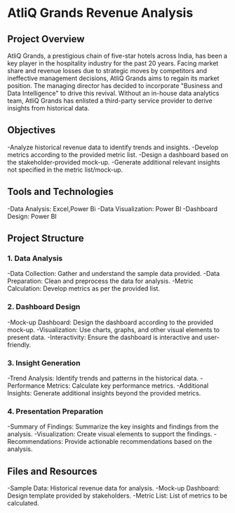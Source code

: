 # AtliQ Grands Revenue Analysis
## Project Overview
AtliQ Grands, a prestigious chain of five-star hotels across India, has been a key player in the hospitality industry for the past 20 years. Facing market share and revenue losses due to strategic moves by competitors and ineffective management decisions, AtliQ Grands aims to regain its market position. The managing director has decided to incorporate "Business and Data Intelligence" to drive this revival. Without an in-house data analytics team, AtliQ Grands has enlisted a third-party service provider to derive insights from historical data.

## Objectives
-Analyze historical revenue data to identify trends and insights.
-Develop metrics according to the provided metric list.
-Design a dashboard based on the stakeholder-provided mock-up.
-Generate additional relevant insights not specified in the metric list/mock-up.

## Tools and Technologies
-Data Analysis: Excel,Power Bi
-Data Visualization: Power BI 
-Dashboard Design: Power BI

## Project Structure
### 1. Data Analysis
-Data Collection: Gather and understand the sample data provided.
-Data Preparation: Clean and preprocess the data for analysis.
-Metric Calculation: Develop metrics as per the provided list.

### 2. Dashboard Design
-Mock-up Dashboard: Design the dashboard according to the provided mock-up.
-Visualization: Use charts, graphs, and other visual elements to present data.
-Interactivity: Ensure the dashboard is interactive and user-friendly.

### 3. Insight Generation
-Trend Analysis: Identify trends and patterns in the historical data.
-Performance Metrics: Calculate key performance metrics.
-Additional Insights: Generate additional insights beyond the provided metrics.

### 4. Presentation Preparation
-Summary of Findings: Summarize the key insights and findings from the analysis.
-Visualization: Create visual elements to support the findings.
-Recommendations: Provide actionable recommendations based on the analysis.

## Files and Resources
-Sample Data: Historical revenue data for analysis.
-Mock-up Dashboard: Design template provided by stakeholders.
-Metric List: List of metrics to be calculated.
